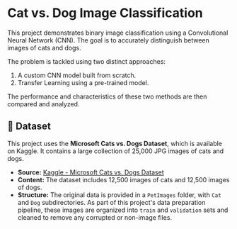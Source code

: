 # Cat vs. Dog Image Classification

This project demonstrates binary image classification using a Convolutional Neural Network (CNN). The goal is to accurately distinguish between images of cats and dogs.

The problem is tackled using two distinct approaches:
1.  A custom CNN model built from scratch.
2.  Transfer Learning using a pre-trained model.

The performance and characteristics of these two methods are then compared and analyzed.

## 💾 Dataset

This project uses the **Microsoft Cats vs. Dogs Dataset**, which is available on Kaggle. It contains a large collection of 25,000 JPG images of cats and dogs.

- **Source:** [Kaggle - Microsoft Cats vs. Dogs Dataset](https://www.kaggle.com/datasets/shaunthesheep/microsoft-catsvsdogs-dataset)
- **Content:** The dataset includes 12,500 images of cats and 12,500 images of dogs.
- **Structure:** The original data is provided in a `PetImages` folder, with `Cat` and `Dog` subdirectories. As part of this project's data preparation pipeline, these images are organized into `train` and `validation` sets and cleaned to remove any corrupted or non-image files.